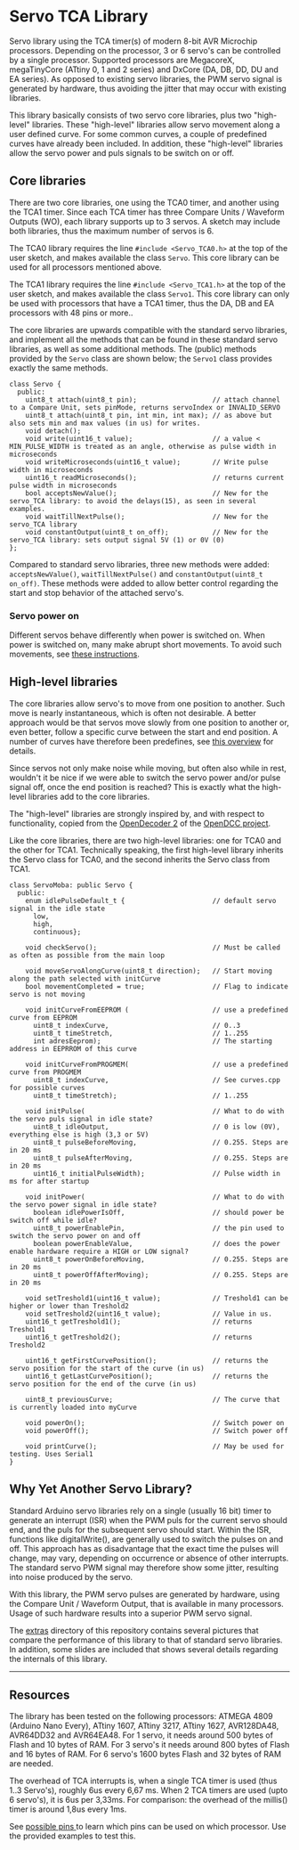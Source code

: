 # <a name="Servo_TCA"></a>Servo TCA Library #

Servo library using the TCA timer(s) of modern 8-bit AVR Microchip processors. Depending on the processor, 3 or 6 servo's can be controlled by a single processor. Supported processors are MegacoreX, megaTinyCore (ATtiny 0, 1 and 2 series) and DxCore (DA, DB, DD, DU and EA series). As opposed to existing servo libraries, the PWM servo signal is  generated by hardware, thus avoiding the jitter that may occur with existing libraries.

This library basically consists of two servo core libraries, plus two "high-level" libraries. These "high-level" libraries allow servo movement along a user defined curve. For some common curves, a couple of predefined curves have already been included. In addition, these "high-level" libraries allow the servo power and puls signals to be switch on or off.  

## Core libraries ##
There are two core libraries, one using the TCA0 timer, and another using the TCA1 timer.
Since each TCA timer has three Compare Units / Waveform Outputs (WO), each library supports up to 3 servos.
A sketch may include both libraries, thus the maximum number of servos is 6.

The TCA0 library requires the line `#include <Servo_TCA0.h>` at the top of the user sketch, and makes available the class `Servo`. This core library can be used for all processors mentioned above.

The TCA1 library requires the line `#include <Servo_TCA1.h>` at the top of the user sketch, and makes available the class `Servo1`. This core library can only be used with processors that have a TCA1 timer, thus the DA, DB and EA processors with 48 pins or more..  


The core libraries are upwards compatible with the standard servo libraries, and implement all the methods that can be found in these standard servo libraries, as well as some additional methods. The (public) methods provided by the `Servo` class are shown below; the `Servo1` class provides exactly the same methods.

    class Servo {
      public:
        uint8_t attach(uint8_t pin);                   // attach channel to a Compare Unit, sets pinMode, returns servoIndex or INVALID_SERVO
        uint8_t attach(uint8_t pin, int min, int max); // as above but also sets min and max values (in us) for writes.
        void detach();
        void write(uint16_t value);                    // a value < MIN_PULSE_WIDTH is treated as an angle, otherwise as pulse width in microseconds
        void writeMicroseconds(uint16_t value);        // Write pulse width in microseconds
        uint16_t readMicroseconds();                   // returns current pulse width in microseconds
        bool acceptsNewValue();                        // New for the servo_TCA library: to avoid the delays(15), as seen in several examples.
        void waitTillNextPulse();                      // New for the servo_TCA library
        void constantOutput(uint8_t on_off);           // New for the servo_TCA library: sets output signal 5V (1) or 0V (0)
    };

Compared to standard servo libraries, three new methods were added: `acceptsNewValue()`, `waitTillNextPulse()` and `constantOutput(uint8_t on_off)`. These methods were added to allow better control regarding the start and stop behavior of the attached servo's.

### Servo power on ###
Different servos behave differently when power is switched on. When power is switched on, many make abrupt short movements. To avoid such movements, see [these instructions](extras/PowerOn.md).

## High-level libraries ##
The core libraries allow servo's to move from one position to another. Such move is nearly instantaneous, which is often not desirable. A better approach would be that servos move slowly from one position to another or, even better, follow a specific curve between the start and end position. A number of curves have therefore been predefines, see [this overview](extras/Curves/curves.md) for details.

Since servos not only make noise while moving, but often also while in rest, wouldn't it be nice if we were able to switch the servo power and/or pulse signal off, once the end position is reached? This is exactly what the high-level libraries add to the core libraries.

The "high-level" libraries are strongly inspired by, and with respect to functionality, copied from the [OpenDecoder 2](https://www.opendcc.de/elektronik/opendecoder/opendecoder_sw_servo.html) of the [OpenDCC project](https://www.opendcc.de/index.html).

Like the core libraries, there are two high-level libraries: one for TCA0 and the other for TCA1. Technically speaking, the first high-level library inherits the Servo class for TCA0, and the second inherits the Servo class from TCA1.

    class ServoMoba: public Servo {
      public:
        enum idlePulseDefault_t {                      // default servo signal in the idle state
          low,  
          high,
          continuous};

        void checkServo();                             // Must be called as often as possible from the main loop

        void moveServoAlongCurve(uint8_t direction);   // Start moving along the path selected with initCurve
        bool movementCompleted = true;                 // Flag to indicate servo is not moving

        void initCurveFromEEPROM (                     // use a predefined curve from EEPROM
          uint8_t indexCurve,                          // 0..3
          uint8_t timeStretch,                         // 1..255
          int adresEeprom);                            // The starting address in EEPRROM of this curve

        void initCurveFromPROGMEM(                     // use a predefined curve from PROGMEM
          uint8_t indexCurve,                          // See curves.cpp for possible curves
          uint8_t timeStretch);                        // 1..255

        void initPulse(                                // What to do with the servo puls signal in idle state?
          uint8_t idleOutput,                          // 0 is low (0V), everything else is high (3,3 or 5V)
          uint8_t pulseBeforeMoving,                   // 0.255. Steps are in 20 ms
          uint8_t pulseAfterMoving,                    // 0.255. Steps are in 20 ms
          uint16_t initialPulseWidth);                 // Pulse width in ms for after startup

        void initPower(                                // What to do with the servo power signal in idle state?
          boolean idlePowerIsOff,                      // should power be switch off while idle?
          uint8_t powerEnablePin,                      // the pin used to switch the servo power on and off
          boolean powerEnableValue,                    // does the power enable hardware require a HIGH or LOW signal?
          uint8_t powerOnBeforeMoving,                 // 0.255. Steps are in 20 ms
          uint8_t powerOffAfterMoving);                // 0.255. Steps are in 20 ms

        void setTreshold1(uint16_t value);             // Treshold1 can be higher or lower than Treshold2
        void setTreshold2(uint16_t value);             // Value in us.
        uint16_t getTreshold1();                       // returns Treshold1
        uint16_t getTreshold2();                       // returns Treshold2

        uint16_t getFirstCurvePosition();              // returns the servo position for the start of the curve (in us)
        uint16_t getLastCurvePosition();               // returns the servo position for the end of the curve (in us)

        uint8_t previousCurve;                         // The curve that is currently loaded into myCurve

        void powerOn();                                // Switch power on
        void powerOff();                               // Switch power off

        void printCurve();                             // May be used for testing. Uses Serial1
    }

## Why Yet Another Servo Library? ##
Standard Arduino servo libraries rely on a single (usually 16 bit) timer to generate an interrupt (ISR) when the PWM puls for the current servo should end, and the puls for the subsequent servo should start. Within the ISR, functions like digitalWrite(), are generally used to switch the pulses on and off. This approach has as disadvantage that the exact time the pulses will change, may vary, depending on occurrence or absence of other interrupts. The standard servo PWM signal may therefore show some jitter, resulting into noise produced by the servo.

With this library, the PWM servo pulses are generated by hardware, using the Compare Unit / Waveform Output, that is available in many processors. Usage of such hardware results into a superior PWM servo signal.

The [extras](extras/) directory of this repository contains several pictures that compare the performance of this library to that of standard servo libraries. In addition, some slides are included that shows several details regarding the internals of this library.

___
## Resources
The library has been tested on the following processors: ATMEGA 4809 (Arduino Nano Every), ATtiny 1607, ATtiny 3217, ATtiny 1627, AVR128DA48, AVR64DD32 and AVR64EA48. For 1 servo, it needs around 500 bytes of Flash and 10 bytes of RAM. For 3 servo's it needs around 800 bytes of Flash and 16 bytes of RAM. For 6 servo's 1600 bytes Flash and 32 bytes of RAM are needed.

The overhead of TCA interrupts is, when a single TCA timer is used (thus 1..3 Servo's), roughly 6us every 6,67 ms. When 2 TCA timers are used (upto 6 servo's), it is 6us per 3,33ms.
For comparison: the overhead of the millis() timer is around 1,8us every 1ms.

See [possible pins ](extras/ProcessorsAndPins.md) to learn which pins can be used on which processor. Use the provided examples to test this.
